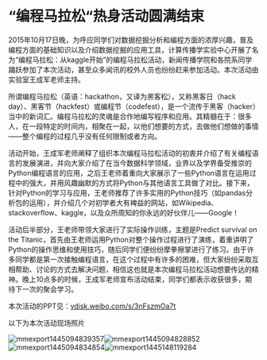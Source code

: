 
# “编程马拉松“热身活动圆满结束

2015年10月17日晚，为呼应同学们对数据挖掘分析和编程方面的浓厚兴趣，普及编程方面的基础知识以及介绍数据挖掘的应用工具，计算传播学实验中心开展了名为“编程马拉松：从kaggle开始”的编程马拉松活动，新闻传播学院和各院系同学踊跃参加了本次活动，甚至众多闻讯的校外人员也纷纷赶来参加活动。本次活动由实验室王成军老师主持。

所谓编程马拉松（英语：hackathon，又译为黑客松），又称黑客日（hack day）、黑客节（hackfest）或编程节（codefest），是一个流传于黑客（hacker）当中的新词汇。编程马拉松的灵魂是合作地编写程序和应用。其精髓在于：很多人，在一段特定的时间内，相聚在一起，以他们想要的方式，去做他们想做的事情——整个编程的过程几乎没有任何限制或者方向。

活动开始，王成军老师阐释了组织本次编程马拉松活动的初衷并介绍了有关编程语言的发展演进，并向大家介绍了在当今数据科学领域，业界以及学界备受推崇的Python编程语言的应用，之后王老师着重向大家展示了一些Python语言在运用过程中的强大，并用风趣幽默的方式将Python与其他语言工具做了对比。接下来，针对Python的学习与应用，王老师推荐了许多实用的Python技巧（如pandas分析包的运用），并介绍几个对初学者大有裨益的网站，如Wikipedia、stackoverflow、kaggle，以及众所周知的你永远的好伙伴儿——Google！

活动后半部分，王老师带领大家进行了实际操作训练，主题是Predict survival on the Titanic，首先由王老师运用Python对整个操作过程进行了演练，着重讲明了Python的操作思维和使用技巧，随后同学们便纷纷摩拳擦掌进行了练习。由于许多同学都是第一次接触编程语言，在这个过程中有许多的困难，但大家纷纷采取互相帮助、讨论的方式去解决问题，相信这也就是本次编程马拉松活动想要传达的精神。晚上10点多的时候，王成军老师宣布活动结束，同学们都表示收获很多，期待下一次的聚会学习。

本次活动的PPT见：[vdisk.weibo.com/s/3nFszmOa7t](http://vdisk.weibo.com/s/3nFszmOa7t)

以下为本次活动现场照片

![mmexport1445094839357](:8089/wp-content/uploads/2015/10/mmexport1445094839357-300x225.jpg)![mmexport1445094828852](http://ccc.nju.edu.cn:8089/wp-content/uploads/2015/10/mmexport1445094828852-300x225.jpg)![mmexport1445094834854](http://ccc.nju.edu.cn:8089/wp-content/uploads/2015/10/mmexport1445094834854-300x225.jpg)![mmexport1445148119284](http://ccc.nju.edu.cn:8089/wp-content/uploads/2015/10/mmexport14451481192841-300x225.jpg)
